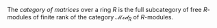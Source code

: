 The *category of matrices* over a ring $R$ is the full subcategory of free $R$-modules of finite rank of the category $\mathcal{Mod}_{R}$ of $R$-modules.

